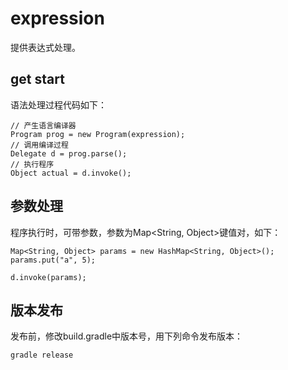 # expression

提供表达式处理。

## get start

语法处理过程代码如下：
```
// 产生语言编译器
Program prog = new Program(expression);
// 调用编译过程
Delegate d = prog.parse();
// 执行程序
Object actual = d.invoke();
```

## 参数处理
程序执行时，可带参数，参数为Map<String, Object>键值对，如下：
```
Map<String, Object> params = new HashMap<String, Object>();
params.put("a", 5);

d.invoke(params);
```

## 版本发布

发布前，修改build.gradle中版本号，用下列命令发布版本：
```
gradle release
```
